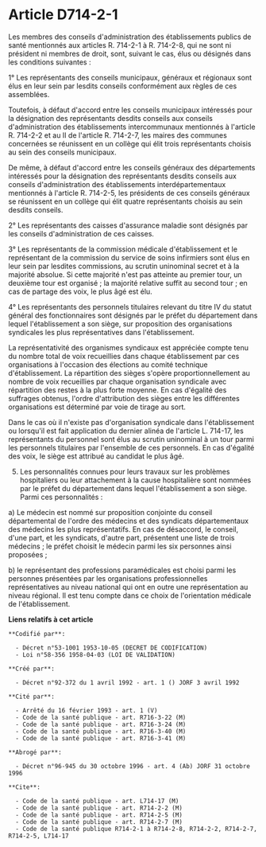 # Article D714-2-1

Les membres des conseils d'administration des établissements publics de santé mentionnés aux articles R. 714-2-1 à R.
714-2-8, qui ne sont ni président ni membres de droit, sont, suivant le cas, élus ou désignés dans les conditions suivantes :

1° Les représentants des conseils municipaux, généraux et régionaux sont élus en leur sein par lesdits conseils conformément
aux règles de ces assemblées.

Toutefois, à défaut d'accord entre les conseils municipaux intéressés pour la désignation des représentants desdits conseils
aux conseils d'administration des établissements intercommunaux mentionnés à l'article R. 714-2-2 et au II de l'article R.
714-2-7, les maires des communes concernées se réunissent en un collège qui élit trois représentants choisis au sein des
conseils municipaux.

De même, à défaut d'accord entre les conseils généraux des départements intéressés pour la désignation des représentants
desdits conseils aux conseils d'administration des établissements interdépartementaux mentionnés à l'article R. 714-2-5, les
présidents de ces conseils généraux se réunissent en un collège qui élit quatre représentants choisis au sein desdits
conseils.

2° Les représentants des caisses d'assurance maladie sont désignés par les conseils d'administration de ces caisses.

3° Les représentants de la commission médicale d'établissement et le représentant de la commission du service de soins
infirmiers sont élus en leur sein par lesdites commissions, au scrutin uninominal secret et à la majorité absolue. Si cette
majorité n'est pas atteinte au premier tour, un deuxième tour est organisé ; la majorité relative suffit au second tour ; en
cas de partage des voix, le plus âgé est élu.

4° Les représentants des personnels titulaires relevant du titre IV du statut général des fonctionnaires sont désignés par le
préfet du département dans lequel l'établissement a son siège, sur proposition des organisations syndicales les plus
représentatives dans l'établissement.

La représentativité des organismes syndicaux est appréciée compte tenu du nombre total de voix recueillies dans chaque
établissement par ces organisations à l'occasion des élections au comité technique d'établissement. La répartition des sièges
s'opère proportionnellement au nombre de voix recueillies par chaque organisation syndicale avec répartition des restes à la
plus forte moyenne. En cas d'égalité des suffrages obtenus, l'ordre d'attribution des sièges entre les différentes
organisations est déterminé par voie de tirage au sort.

Dans le cas où il n'existe pas d'organisation syndicale dans l'établissement ou lorsqu'il est fait application du dernier
alinéa de l'article L. 714-17, les représentants du personnel sont élus au scrutin uninominal à un tour parmi les personnels
titulaires par l'ensemble de ces personnels. En cas d'égalité des voix, le siège est attribué au candidat le plus âgé.

5. Les personnalités connues pour leurs travaux sur les problèmes hospitaliers ou leur attachement à la cause hospitalière
sont nommées par le préfet du département dans lequel l'établissement a son siège. Parmi ces personnalités :

a) Le médecin est nommé sur proposition conjointe du conseil départemental de l'ordre des médecins et des syndicats
départementaux des médecins les plus représentatifs. En cas de désaccord, le conseil, d'une part, et les syndicats, d'autre
part, présentent une liste de trois médecins ; le préfet choisit le médecin parmi les six personnes ainsi proposées ;

b) le représentant des professions paramédicales est choisi parmi les personnes présentées par les organisations
professionnelles représentatives au niveau national qui ont en outre une représentation au niveau régional. Il est tenu
compte dans ce choix de l'orientation médicale de l'établissement.

**Liens relatifs à cet article**

	**Codifié par**:

	  - Décret n°53-1001 1953-10-05 (DECRET DE CODIFICATION)
	  - Loi n°58-356 1958-04-03 (LOI DE VALIDATION)

	**Créé par**:

	  - Décret n°92-372 du 1 avril 1992 - art. 1 () JORF 3 avril 1992

	**Cité par**:

	  - Arrêté du 16 février 1993 - art. 1 (V)
	  - Code de la santé publique - art. R716-3-22 (M)
	  - Code de la santé publique - art. R716-3-24 (M)
	  - Code de la santé publique - art. R716-3-40 (M)
	  - Code de la santé publique - art. R716-3-41 (M)

	**Abrogé par**:

	  - Décret n°96-945 du 30 octobre 1996 - art. 4 (Ab) JORF 31 octobre 1996

	**Cite**:

	  - Code de la santé publique - art. L714-17 (M)
	  - Code de la santé publique - art. R714-2-2 (M)
	  - Code de la santé publique - art. R714-2-5 (M)
	  - Code de la santé publique - art. R714-2-7 (M)
	  - Code de la santé publique R714-2-1 à R714-2-8, R714-2-2, R714-2-7, R714-2-5, L714-17

